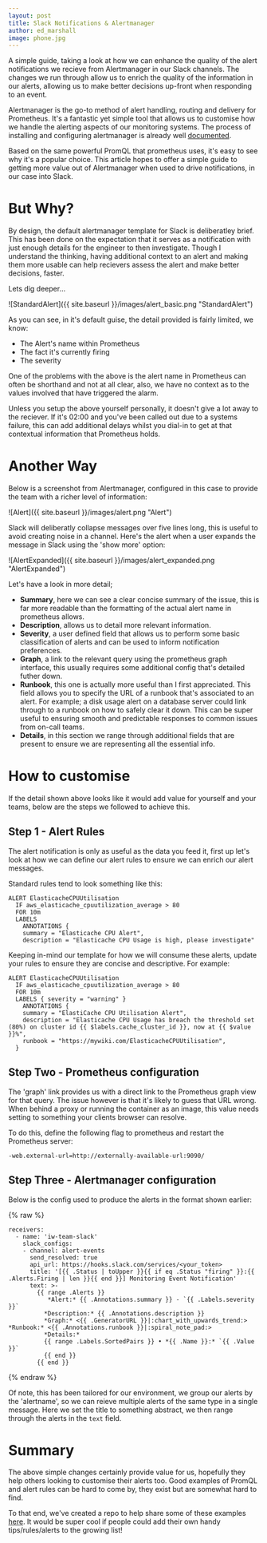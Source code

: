 ```yaml
---
layout: post
title: Slack Notifications & Alertmanager 
author: ed_marshall
image: phone.jpg
---
```



A simple guide, taking a look at how we can enhance the quality of the alert notifications we recieve from Alertmanager in our Slack channels. The changes we run through allow us to enrich the quality of the information in our alerts, allowing us to make better decisions up-front when responding to an event.

Alertmanager is the go-to method of alert handling, routing and delivery for Prometheus. It's a fantastic yet simple tool that allows us to customise how we handle the alerting aspects of our monitoring systems. The process of installing and configuring alertmanager is already well [documented](https://www.robustperception.io/using-slack-with-the-alertmanager/).

Based on the same powerful PromQL that prometheus uses, it's easy to see why it's a popular choice. This article hopes to offer a simple guide to getting more value out of Alertmanager when used to drive notifications, in our case into Slack.

# But Why?
By design, the default alertmanager template for Slack is deliberatley brief. This has been done on the expectation that it serves as a notification with just enough details for the engineer to then investigate. Though I understand the thinking, having additional context to an alert and making them more usable can help recievers assess the alert and make better decisions, faster. 

Lets dig deeper...

![StandardAlert]({{ site.baseurl }}/images/alert_basic.png "StandardAlert")

As you can see, in it's default guise, the detail provided is fairly limited, we know:
* The Alert's name within Prometheus
* The fact it's currently firing
* The severity

One of the problems with the above is the alert name in Prometheus can often be shorthand and not at all clear, also, we have no context as to the values involved that have triggered the alarm. 

Unless you setup the above yourself personally, it doesn't give a lot away to the reciever. If it's 02:00 and you've been called out due to a systems failure, this can add additional delays whilst you dial-in to get at that contextual information that Prometheus holds.

# Another Way

Below is a screenshot from Alertmanager, configured in this case to provide the team with a richer level of information:

![Alert]({{ site.baseurl }}/images/alert.png "Alert")

Slack will deliberatly collapse messages over five lines long, this is useful to avoid creating noise in a channel. Here's the alert when a user expands the message in Slack using the 'show more' option:

![AlertExpanded]({{ site.baseurl }}/images/alert_expanded.png "AlertExpanded")

Let's have a look in more detail; 

* **Summary**, here we can see a clear concise summary of the issue, this is far more readable than the formatting of the actual alert name in prometheus allows.
* **Description**, allows us to detail more relevant information.
* **Severity**, a user defined field that allows us to perform some basic classification of alerts and can be used to inform notification preferences.
* **Graph**, a link to the relevant query using the prometheus graph interface, this usually requires some additional config that's detailed futher down.
* **Runbook**, this one is actually more useful than I first appreciated. This field allows you to specify the URL of a runbook that's associated to an alert. For example; a disk usage alert on a database server could link through to a runbook on how to safely clear it down. This can be super useful to ensuring smooth and predictable responses to common issues from on-call teams.
* **Details**, in this section we range through additional fields that are present to ensure we are representing all the essential info.

# How to customise
If the detail shown above looks like it would add value for yourself and your teams, below are the steps we followed to achieve this.

## Step 1 - Alert Rules
The alert notification is only as useful as the data you feed it, first up let's look at how we can define our alert rules to ensure we can enrich our alert messages. 

Standard rules tend to look something like this: 

```
ALERT ElasticacheCPUUtilisation
  IF aws_elasticache_cpuutilization_average > 80
  FOR 10m
  LABELS
    ANNOTATIONS {
    summary = "Elasticache CPU Alert",
    description = "Elasticache CPU Usage is high, please investigate"
```

Keeping in-mind our template for how we will consume these alerts, update your rules to ensure they are concise and descriptive. For example: 

```
ALERT ElasticacheCPUUtilisation
  IF aws_elasticache_cpuutilization_average > 80
  FOR 10m
  LABELS { severity = "warning" }
    ANNOTATIONS {
    summary = "ElastiCache CPU Utilisation Alert",
    description = "Elasticache CPU Usage has breach the threshold set (80%) on cluster id {{ $labels.cache_cluster_id }}, now at {{ $value }}%",
    runbook = "https://mywiki.com/ElasticacheCPUUtilisation",
  }
```

## Step Two - Prometheus configuration

The 'graph' link provides us with a direct link to the Prometheus graph view for that query. The issue however is that it's likely to guess that URL wrong. When behind a proxy or running the container as an image, this value needs setting to something your clients browser can resolve.

To do this, define the following flag to prometheus and restart the Prometheus server: 
```
-web.external-url=http://externally-available-url:9090/
```

## Step Three - Alertmanager configuration

Below is the config used to produce the alerts in the format shown earlier:

{% raw %}
```
receivers:
  - name: 'iw-team-slack'
    slack_configs:
    - channel: alert-events
      send_resolved: true
      api_url: https://hooks.slack.com/services/<your_token>
      title: '[{{ .Status | toUpper }}{{ if eq .Status "firing" }}:{{ .Alerts.Firing | len }}{{ end }}] Monitoring Event Notification'
      text: >-
        {{ range .Alerts }}
           *Alert:* {{ .Annotations.summary }} - `{{ .Labels.severity }}`
          *Description:* {{ .Annotations.description }}
          *Graph:* <{{ .GeneratorURL }}|:chart_with_upwards_trend:> *Runbook:* <{{ .Annotations.runbook }}|:spiral_note_pad:>
          *Details:*
          {{ range .Labels.SortedPairs }} • *{{ .Name }}:* `{{ .Value }}`
          {{ end }}
        {{ end }}
```
{% endraw %}

Of note, this has been tailored for our environment, we group our alerts by the 'alertname', so we can reieve multiple alerts of the same type in a single message. 
Here we set the title to something abstract, we then range through the alerts in the `text` field. 

# Summary

The above simple changes certainly provide value for us, hopefully they help others looking to customise their alerts too. Good examples of PromQL and alert rules can be hard to come by, they exist but are somewhat hard to find. 

To that end, we've created a repo to help share some of these examples [here](https://github.com/infinityworksltd/Guide_Rancher_Monitoring). 
It would be super cool if people could add their own handy tips/rules/alerts to the growing list! 
